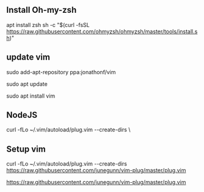 ## Install Oh-my-zsh
  apt install zsh
  sh -c "$(curl -fsSL https://raw.githubusercontent.com/ohmyzsh/ohmyzsh/master/tools/install.sh)"

## update vim
  sudo add-apt-repository ppa:jonathonf/vim

  sudo apt update

  sudo apt install vim

## NodeJS
  curl -fLo ~/.vim/autoload/plug.vim --create-dirs \

## Setup vim
curl -fLo ~/.vim/autoload/plug.vim --create-dirs \
    https://raw.githubusercontent.com/junegunn/vim-plug/master/plug.vim

   https://raw.githubusercontent.com/junegunn/vim-plug/master/plug.vim
